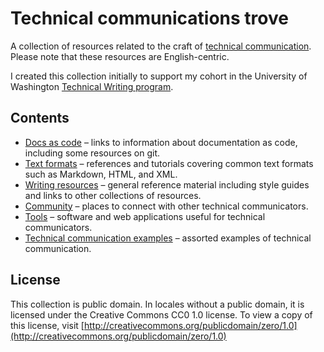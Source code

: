 # Technical communications trove

A collection of resources related to the craft of [technical communication](https://en.wikipedia.org/wiki/Technical_communication). Please note that these resources are English-centric.

I created this collection initially to support my cohort in the University of Washington [Technical Writing program](https://www.pce.uw.edu/certificates/professional-technical-writing).

## Contents

- [Docs as code](docs/docs-as-code.md) &ndash; links to information about documentation as code, including some resources on git.
- [Text formats](docs/text-formats.md) &ndash; references and tutorials covering common text formats such as Markdown, HTML, and XML.
- [Writing resources](docs/resources.md) &ndash; general reference material including style guides and links to other collections of resources.
- [Community](docs/community.md) &ndash; places to connect with other technical communicators.
- [Tools](docs/tools.md) &ndash; software and web applications useful for technical communicators.
- [Technical communication examples](docs/examples.md) &ndash; assorted examples of technical communication.

## License

This collection is public domain. In locales without a public domain, it is licensed under the Creative Commons CC0 1.0 license. To view a copy of this license, visit [http://creativecommons.org/publicdomain/zero/1.0](http://creativecommons.org/publicdomain/zero/1.0)
